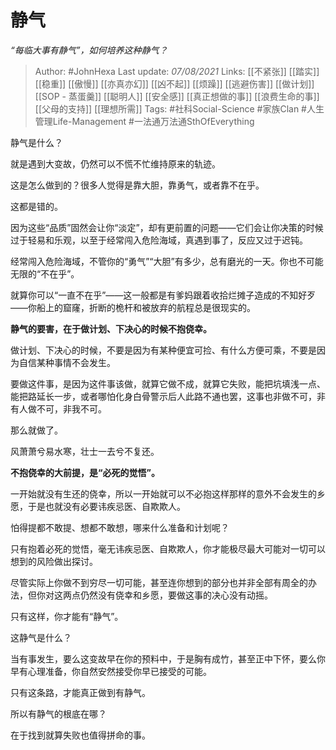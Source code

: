 # 静气
*“每临大事有静气”，如何培养这种静气？*

> Author: #JohnHexa 
Last update: *07/08/2021* 
Links: [[不紧张]] [[踏实]] [[稳重]] [[傲慢]] [[亦真亦幻]] [[凶不起]] [[烦躁]] [[逃避伤害]] [[做计划]] [[SOP - 蒸蛋羹]] [[聪明人]] [[安全感]] [[真正想做的事]] [[浪费生命的事]] [[父母的支持]] [[理想所需]]
Tags:   #社科Social-Science  #家族Clan  #人生管理Life-Management  #一法通万法通SthOfEverything 
  



静气是什么？

就是遇到大变故，仍然可以不慌不忙维持原来的轨迹。

这是怎么做到的？很多人觉得是靠大胆，靠勇气，或者靠不在乎。

这都是错的。

因为这些“品质”固然会让你“淡定”，却有更前置的问题——它们会让你决策的时候过于轻易和乐观，以至于经常闯入危险海域，真遇到事了，反应又过于迟钝。

经常闯入危险海域，不管你的“勇气”“大胆”有多少，总有磨光的一天。你也不可能无限的“不在乎”。

就算你可以“一直不在乎”——这一般都是有爹妈跟着收拾烂摊子造成的不知好歹——你船上的窟窿，折断的桅杆和被放弃的航程总是很现实的。

**静气的要害，在于做计划、下决心的时候不抱侥幸。**

做计划、下决心的时候，不要是因为有某种便宜可捡、有什么方便可乘，不要是因为自信某种事情不会发生。

要做这件事，是因为这件事该做，就算它做不成，就算它失败，能把坑填浅一点、能把路延长一步，或者哪怕化身白骨警示后人此路不通也罢，这事也非做不可，非有人做不可，非我不可。

那么就做了。

风萧萧兮易水寒，壮士一去兮不复还。

**不抱侥幸的大前提，是“必死的觉悟”。**

一开始就没有生还的侥幸，所以一开始就可以不必抱这样那样的意外不会发生的乡愿，于是也就没有必要讳疾忌医、自欺欺人。

怕得提都不敢提、想都不敢想，哪来什么准备和计划呢？

只有抱着必死的觉悟，毫无讳疾忌医、自欺欺人，你才能极尽最大可能对一切可以想到的风险做出探讨。

尽管实际上你做不到穷尽一切可能，甚至连你想到的部分也并非全部有周全的办法，但你对这两点仍然没有侥幸和乡愿，要做这事的决心没有动摇。

只有这样，你才能有“静气”。

这静气是什么？

当有事发生，要么这变故早在你的预料中，于是胸有成竹，甚至正中下怀，要么你早有心理准备，你自然安然接受你早已接受的可能。

只有这条路，才能真正做到有静气。

所以有静气的根底在哪？

在于找到就算失败也值得拼命的事。